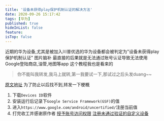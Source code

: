 ```yaml
---
title: '设备未获得play保护机制认证的解决方法'
date: 2020-09-26 15:17:42
tags: [华为]
published: true
hideInList: false
feature: 
isTop: false
---
```


近期的华为设备,尤其是被加入川普优选的华为设备都会被判定为"设备未获得play保护机制认证"
图片脑补
最直接的后果就是无法通过账号认证导致无法使用Google登陆商店,油管,地图等app
这个教程我也是看来的

>你不能叫我转发,我马上就转,第一我要试一下,那试过之后头发duang~~

[原文地址](https://club.huawei.com/thread-22859726-1-5.html)
为了防止以后找不到,转发一下梗概
1. 下载`Devices ID`软件
2. 安装运行后记录下`Google Service Framework(GSF)`的值
3. 进入`https://www.google.com/android/uncertified/`注册当前值
4. 打完收工并感谢原作者
[授予账号访问权限](https://accounts.google.com/b/0/DisplayUnlockCaptcha)
[注册未通过验证的自定义设备](https://www.google.com/android/uncertified)
